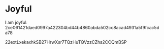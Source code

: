 # Joyful

I am joyful: 2ce061421daed0997a422304bd44b4860abda502cc8acad4931a5f9fcac5da78


22extLxekaxhkSB27HrwXsr7TQzHuTQVzzCZhs2CCQmBSP